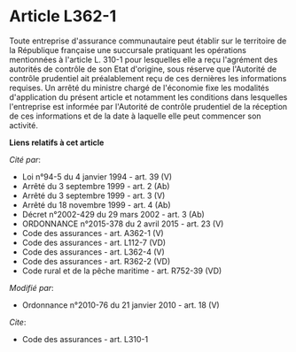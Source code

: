 # Article L362-1

Toute entreprise d'assurance communautaire peut établir sur le territoire de la République française une succursale
pratiquant les opérations mentionnées à l'article L. 310-1 pour lesquelles elle a reçu l'agrément des autorités de contrôle
de son Etat d'origine, sous réserve que l'Autorité de contrôle prudentiel ait préalablement reçu de ces dernières les
informations requises. Un arrêté du ministre chargé de l'économie fixe les modalités d'application du présent article et
notamment les conditions dans lesquelles l'entreprise est informée par l'Autorité de contrôle prudentiel de la réception de
ces informations et de la date à laquelle elle peut commencer son activité.

**Liens relatifs à cet article**

_Cité par_:

  - Loi n°94-5 du 4 janvier 1994 - art. 39 (V)
  - Arrêté du 3 septembre 1999 - art. 2 (Ab)
  - Arrêté du 3 septembre 1999 - art. 3 (V)
  - Arrêté du 18 novembre 1999 - art. 4 (Ab)
  - Décret n°2002-429 du 29 mars 2002 - art. 3 (Ab)
  - ORDONNANCE n°2015-378 du 2 avril 2015 - art. 23 (V)
  - Code des assurances - art. A362-1 (V)
  - Code des assurances - art. L112-7 (VD)
  - Code des assurances - art. L362-4 (V)
  - Code des assurances - art. R362-2 (VD)
  - Code rural et de la pêche maritime - art. R752-39 (VD)

_Modifié par_:

  - Ordonnance n°2010-76 du 21 janvier 2010 - art. 18 (V)

_Cite_:

  - Code des assurances - art. L310-1
